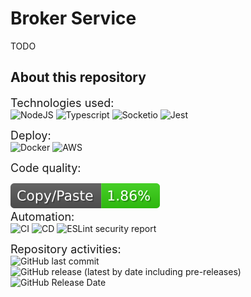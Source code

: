 # Broker Service
TODO
## About this repository
<font size=4>Technologies used:</font>  
![NodeJS](https://img.shields.io/badge/node.js-6DA55F?style=for-the-badge&logo=node.js&logoColor=white)
![Typescript](https://img.shields.io/badge/TypeScript-007ACC?style=for-the-badge&logo=typescript&logoColor=white)
![Socketio](https://img.shields.io/badge/Socket.io-010101?&style=for-the-badge&logo=Socket.io&logoColor=white)
![Jest](https://img.shields.io/badge/Jest-323330?style=for-the-badge&logo=Jest&logoColor=white)

<font size=4>Deploy:</font>  
![Docker](https://img.shields.io/badge/docker-%230db7ed.svg?style=for-the-badge&logo=docker&logoColor=white)
![AWS](https://img.shields.io/badge/AWS-%23FF9900.svg?style=for-the-badge&logo=amazon-aws&logoColor=white)  

<font size=4>Code quality:</font>  
<!-- ![LGTM Alerts](https://img.shields.io/lgtm/alerts/github/Interconnected-project/broker_service) -->
<!-- ![LGTM Grade](https://img.shields.io/lgtm/grade/javascript/github/Interconnected-project/broker_service) -->
<!-- ![](https://img.shields.io/badge/Coverage-90%25-83A603.svg?prefix=$coverage$) -->
![CPD](.github/badges/jscpd-badge.svg)  
<font size=4>Automation:</font>  
![CI](https://github.com/Interconnected-project/broker_service/actions/workflows/CI.yml/badge.svg)
![CD](https://github.com/Interconnected-project/broker_service/actions/workflows/CD.yml/badge.svg)
![ESLint security report](https://github.com/Interconnected-project/broker_service/actions/workflows/eslint-security-report.yml/badge.svg)

<font size=4>Repository activities:</font>  
![GitHub last commit](https://img.shields.io/github/last-commit/Interconnected-project/broker_service)
![GitHub release (latest by date including pre-releases)](https://img.shields.io/github/v/release/Interconnected-project/broker_service?include_prereleases)
![GitHub Release Date](https://img.shields.io/github/release-date/Interconnected-project/broker_service)
